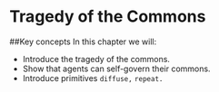 # Tragedy of the Commons
##Key concepts
In this chapter we will:
*  Introduce the tragedy of the commons.
*  Show that agents can self-govern their commons.
*  Introduce primitives `diffuse,` `repeat.`
